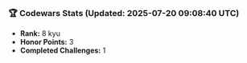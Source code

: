 ### 🏆 Codewars Stats (Updated: 2025-07-20 09:08:40 UTC)

- **Rank:** 8 kyu
- **Honor Points:** 3
- **Completed Challenges:** 1
